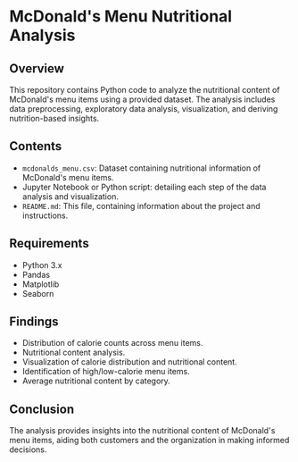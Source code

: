 # McDonald's Menu Nutritional Analysis

## Overview
This repository contains Python code to analyze the nutritional content of McDonald's menu items using a provided dataset. The analysis includes data preprocessing, exploratory data analysis, visualization, and deriving nutrition-based insights.

## Contents
- `mcdonalds_menu.csv`: Dataset containing nutritional information of McDonald's menu items.
- Jupyter Notebook or Python script: detailing each step of the data analysis and visualization.
- `README.md`: This file, containing information about the project and instructions.

## Requirements
- Python 3.x
- Pandas
- Matplotlib
- Seaborn

## Findings
- Distribution of calorie counts across menu items.
- Nutritional content analysis.
- Visualization of calorie distribution and nutritional content.
- Identification of high/low-calorie menu items.
- Average nutritional content by category.

## Conclusion
The analysis provides insights into the nutritional content of McDonald's menu items, aiding both customers and the organization in making informed decisions.

